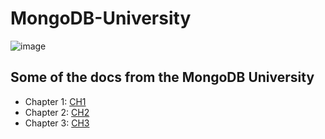 # MongoDB-University

![image](https://user-images.githubusercontent.com/68082746/172720522-c8a34331-1811-4932-9873-0c1f9a736680.png)

## Some of the docs from the MongoDB University

- Chapter 1: [CH1](https://github.com/jd-apprentice/MongoDB-University/blob/main/CH1.md)
- Chapter 2: [CH2](https://github.com/jd-apprentice/MongoDB-University/blob/main/CH2.md)
- Chapter 3: [CH3](https://github.com/jd-apprentice/MongoDB-University/blob/main/CH3.md)
